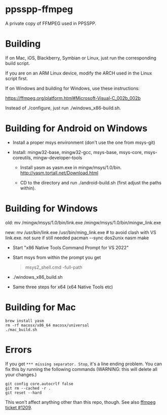 ppsspp-ffmpeg
=============

A private copy of FFMPEG used in PPSSPP.

Building
========

If on Mac, iOS, Blackberry, Symbian or Linux, just run the corresponding build script.

If you are on an ARM Linux device, modify the ARCH used in the Linux script first.


If on Windows and building for Windows, use these instructions:

https://ffmpeg.org/platform.html#Microsoft-Visual-C_002b_002b

Instead of ./configure, just run ./windows_x86-build.sh.


Building for Android on Windows
===============================

  * Install a proper msys environment (don't use the one from msys-git)
  
  * Install: mingw32-base, mingw32-gcc, msys-base, msys-core, msys-coreutils, mingw-developer-tools

	* Install yasm as yasm.exe in mingw/msys/1.0/bin. http://yasm.tortall.net/Download.html

	* CD to the directory and run ./android-build.sh  (first adjust the paths within).


Building for Windows
====================

old:
    mv /mingw/msys/1.0/bin/link.exe /mingw/msys/1.0/bin/mingw_link.exe

new:
    mv /usr/bin/link.exe /usr/bin/ming_link.exe   # to avoid clash with VS link.exe. not sure if still needed
    pacman --sync dos2unix nasm make

  * Start "x86 Native Tools Command Prompt for VS 2022"
  * Start msys from within the prompt you get
    > msys2_shell.cmd -full-path
  * ./windows_x86_build.sh

  * Same three steps for x64 (x64 Native Tools etc)


Building for Mac
================

    brew install yasm
    rm -rf macosx/x86_64 macosx/universal
    ./mac_build.sh


Errors
======

If you get `*** missing separator. Stop`, it's a line ending problem.  You can fix
this by running the following commands (WARNING: this will delete all your changes.)

    git config core.autocrlf false
    git rm --cached -r .
    git reset --hard

This won't affect anything other than this repo, though.  See also
[ffmpeg ticket #1209](https://ffmpeg.org/trac/ffmpeg/ticket/1209).
